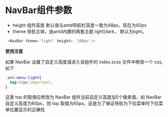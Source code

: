 # NavBar组件参数
* height 组件高度 默认值与antd导航栏高度一致为48px，现在为60px
* theme 导航主体，由antd内建的两套主题 light|dark， 默认为light。
 
``` typescript
 <NavBar theme='light' height= '100px'/>
```

**使用注意**

如果 NavBar 设置了自定义高度请进入该组件的 index.scss 文件中修改一个 css,如下

```scss
.ant-menu-light{
  top:65px!important;
}
```

这里 top 的取值应修改为 NavBar 组件当前自定义高度加5个像素值，如 NavBar 自定义高度为60px，则 top 取值为65px。这是为了保证导航为下拉菜单时下拉菜单位置显示的正确性
